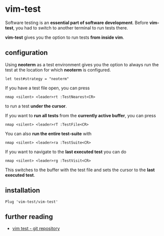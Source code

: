 # vim-test

Software testing is an **essential part of software development**. 
Before **vim-test**, you had to switch to another terminal to run tests there.

**vim-test** gives you the option to run tests **from inside vim**.

<!--more-->

## configuration

Using **neoterm** as a test environment gives you the option to always
run the test at the location for which **neoterm** is configured.

```
let test#strategy = "neoterm"
```

If you have a test file open, you can press

```
nmap <silent> <leader>rt :TestNearest<CR>
```

to run a test **under the cursor**.

If you want to **run all tests** from the **currently active buffer**, you can press

```
nmap <silent> <leader>rT :TestFile<CR>
```

You can also **run the entire test-suite** with

```
nmap <silent> <leader>ra :TestSuite<CR>
```

If you want to navigate to the **last executed test** you can do

```
nmap <silent> <leader>rg :TestVisit<CR>
```

This switches to the buffer with the test file and sets the cursor to the **last executed test**.

## installation

```
Plug 'vim-test/vim-test'
```

## further reading

- [vim test - git repository][1]

[1]: https://github.com/vim-test/vim-test
